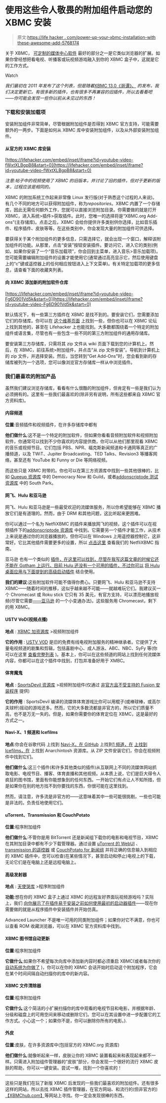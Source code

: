 # 使用这些令人敬畏的附加组件启动您的 XBMC 安装

> 原文:[https://life hacker . com/power-up-your-xbmc-installation-with these-awesome-add-5768174](https://lifehacker.com/power-up-your-xbmc-installation-with-these-awesome-add-5768174)

关于 XBMC， [可定制的媒体中心软件](https://lifehacker.com/create-a-kickass-seamless-play-everything-media-cente-5900626) 最好的部分之一是它类似浏览器的扩展。如果你曾经想把看电视、听播客或玩视频游戏融入到你的 XBMC 盒子中，这就是它的工作方式。

Watch

*我们最初在 2011 年发布了这个列表，但是随着*[XBMC 13.0《哥谭》、](https://lifehacker.com/xbmc-13-0-gotham-improves-sharing-settings-and-spee-1572058729) *的发布，我们决定更新它。有很多新的插件，也有很多不再兼容的旧插件，所以去看看吧——你可能会发现一些你以前从未见过的东西！*

### 下载和安装加载项

安装附加组件非常简单，尽管根据附加组件是否得到 XBMC 官方支持，可能需要额外的一两步。下面是如何从 XBMC 库中安装附加组件，以及从外部安装附加组件。

#### 从官方的 XBMC 库安装

 [https://lifehacker.com/embed/inset/iframe?id=youtube-video-fWxtXLBgpB8&start=0](https://lifehacker.com/embed/inset/iframe?id=youtube-video-fWxtXLBgpB8&start=0) 

*注意:帖子中的视频使用了 XBMC 的旧版本，并讨论了旧的插件，但对于更新的版本，过程应该是相同的。*

XBMC 的附加系统工作起来非常像 Linux 发行版(对于熟悉这个过程的人来说)。有几个不同的地方可以获得附加组件，称为*repositories*。XBMC 内置了一个存储库，因此无需任何额外工作，您就可以直接浏览附加目录。你需要做的就是打开 XBMC，进入系统>插件>获取插件。此时，您唯一的选择将是“XBMC.org Add-ons”(主存储库)。点击之后，XBMC 会给你提供许多类别供你选择，比如音乐插件、程序插件、皮肤等等。在这些类别中，你会发现大量的附加组件可供选择。

要获得关于某个附加组件的更多信息，只需选择它，就会出现一个窗口，解释该附加组件的功能。从那里，点击“安装”按钮安装插件。要访问它，进入它的类别(例如，如果你安装了一个“音乐加载项”，你会回到主菜单，进入音乐>音乐加载项)。您可能需要编辑附加组件的设置才能使用它(通常通过高亮显示它，然后使用键盘上的“c”键或遥控器上的任何相应按钮进入上下文菜单)。有关特定加载项的更多信息，请查看下面的收藏夹列表。

#### 向 XBMC 添加新的附加软件仓库

 [https://lifehacker.com/embed/inset/iframe?id=youtube-video-Fg6D901Vd5k&start=0](https://lifehacker.com/embed/inset/iframe?id=youtube-video-Fg6D901Vd5k&start=0) 

默认情况下，有一些第三方插件在 XBMC 是找不到的。要安装它们，您需要添加它们的存储库。你可以在 [这个维基页面](http://wiki.xbmc.org/index.php?title=Unofficial_Add-on_Repositories) 上找到一些，但你也可以在 XBMC 论坛上找到其他的，甚至在 Lifehacker 上也能找到。大多数都围绕着一个特定的附加组件或语言集，尽管也有一些包含一些不同的第三方附加组件的通用存储库。

要安装第三方存储库，只需将其 zip 文件从 wiki 页面下载到您的计算机上。然后，在 XBMC，前往系统>附加组件，并点击“从 zip 文件安装”。导航到计算机上的 zip 文件，并选择安装。然后，当您转到“Get Add-Ons”时，您会看到新的存储库被列为一个选项，您可以像浏览官方存储库一样从中浏览插件。

### 我们最喜欢的附加产品

虽然我们建议浏览存储库，看看有什么很酷的附加组件，但肯定有一些是我们认为必须拥有的。这里有一些我们最喜欢的(除非另有说明，所有这些都来自 XBMC 官方资料库)。

#### 内容频道

**位置**:音频插件和视频插件，在许多存储库中都有

**他们做什么**:这不是一个特定的附加软件，但如果你看看音频附加软件和视频附加软件，你通常可以找到不少你喜欢的内容提供商，你可以从他们那里观看 XBMC 的音乐或视频节目。它们包括 PBS、NPR、福克斯新闻频道和卡通网等真正的广播频道，以及 TWiT、Jupiter Broadcasting、TED Talks、Revision3 等播客网络，甚至还有 YouTube 和 Funny or Die 等网络视频。

而这些只是 XBMC 附带的。你也可以在第三方资源库中找到一些其他很棒的，比如 [Queeup 资源库](https://github.com/queeup) 中的 Democracy Now 和 Guild，或者[addonscriptode 测试资源库](https://code.google.com/p/addonscriptorde-beta-repo/) 中的 South Park。

#### 网飞、Hulu 和亚马逊

网飞、Hulu 和亚马逊是一些最受欢迎的流媒体服务，所以你希望能够在 XBMC 播放它们是有道理的。然而，由于 DRM 和其他问题，这比听起来更困难。

你可以通过一个名为 NetfliXBMC 的插件来播放网飞的视频，这个插件可以在视频插件下的[addonscriptode 资源库](http://code.google.com/p/addonscriptorde-beta-repo/downloads/list) 中找到。它需要另一个插件才能工作，从技术上来说是通过你的浏览器播放的，但你可以在 Windows 上用遥控器控制它，这非常好。它比其他插件需要更多的设置，所以 [点击这里](https://lifehacker.com/netflixbmc-brings-a-better-remote-controlled-netflix-t-1484237283) 查看我们的 NetfliXBMC 指南。

亚马逊 也有一个类似的 [插件，在这里可以找到，尽管在我写这篇文章的时候它还不能在 Gotham 上运行。目前 Hulu 还没有一个可用的插件，不过你可以](http://forum.xbmc.org/showthread.php?tid=182172) [将 Hulu 桌面应用与下面提到的高级启动插件](http://www.gwenael.org/xbmc/index.php?title=Hulu_Desktop) 结合使用。

**我们的建议**:这些附加软件可能不值得你费心。只要网飞、Hulu 和亚马逊不支持 XBMC——随着时间的推移，这似乎越来越不可能——就越难玩它们。我建议买一个 Chromecast 或 Roku stick 它只有 35 美元，有官方支持，可以漂亮地播放视频(尽管它需要[——亚马逊](https://productforums.google.com/forum/#!topic/chromecast/R9uYMK1YrUQ) 的一个小变通办法)。这些服务用 Chromecast，剩下的用 XBMC。

#### USTV VoD(视频点播)

**地点** : [XBMC 加资源库](https://github.com/moneymaker365/repository.xbmcplus.xbmc-plugins/releases) >视频附加组件

**它的作用** : [USTV V0D](http://forum.xbmc.org/showthread.php?tid=188490) 是旧的免费有线电视附加服务的精神继承者。它提供了大量电视频道的剧集和剪辑，包括喜剧中心、成人游泳、ABC、NBC、SyFy 等(你可以在这里 [查看完整列表](http://forum.xbmc.org/showthread.php?tid=188490) )。基本上，你可以在这些频道的网站上找到任何流媒体内容，你都可以在这个插件中找到，打包并准备好用于 XMBC。

#### 体育魔鬼

**地点** : [SportsDevil 资源库](http://www.xbmchub.com/blog/how-to-install-sportsdevil-or-updates-through-its-new-unofficial-repository/) >视频附加组件(仅通过 [非官方且不受支持的 Fusion 安装程序](http://lifehacker.com/fusion-installer-for-xbmc-simplifies-adding-third-party-1562946793) 提供)

**它的作用** : SportsDevil 编译的流媒体体育游戏比你可以用棍子(或棒球棒，或高尔夫球杆)摇动的游戏还多。然而，它的大多数流都是非官方的，所以它们质量不高，也不是万无一失的。但是，如果你需要你的体育定位在 XBMC，这是最好的方式之一。

#### Navi-X、1 频道和 Icefilms

**地点**:你会在谷歌代码 上找到 [Navi-X，在 GitHub](https://code.google.com/p/navi-x/) 上找到[1 频道，在](https://github.com/bstrdsmkr/1Channel) [上找到 Icefilms，在](https://code.google.com/p/anarchintosh-projects/downloads/detail?name=repository.googlecode.anarchintosh-projects.1.0.1.zip&can=2&q=) 上找到 Anarchintosh 资源库。从 ZIP 文件安装它们，你会在视频附件中找到它们。

**他们做什么**:这三个插件(和许多其他类似的插件)从互联网上不同的流媒体网站抓取电影、电视节目、播客、体育直播和其他视频。从本质上说，它们是巨大得令人疯狂的图书馆，里面有你能想象到的任何东西。一开始它们有点让人不知所措，但是如果你在别的地方找不到你要找的东西，你很可能在这里找到。

然而，请注意，许多流是非官方的——这意味着其中一些可能很挑剔，一些也可能是非法的。负责任地使用它们。

#### uTorrent、Transmission 和 CouchPotato

**位置**:程序附加组件

**他们做什么**:不管你是用 BitTorrent 还是新闻组下载你的电影和电视节目，XBMC 在其附加目录中都有不少下载管理器。通过设置 [uTorrent 的 WebUI](http://lifehacker.com/remote-control-your-torrents-with-utorrents-webui-260393) 、[transmission 的遥控器](http://lifehacker.com/transmission-updates-integrates-remote-control-399975) 或 [CouchPotato for 新闻组](https://lifehacker.com/how-to-automatically-download-movies-as-soon-as-theyre-5844853) 并将正确的信息输入到相应的 XBMC 插件中，您可以检查(在某些情况下，甚至启动和停止)电视上的下载，无论它们是在电脑上还是远程电脑上。

#### 高级发射器

**地点** : [天使哭库](http://forum.xbmc.org/showthread.php?tid=85724) >程序附加组件

**功能**:想在你的 XBMC 盒子上通过 XBMC 的远程友好界面玩视频游戏吗？实际上，我们 [向你展示了在插件易于安装之前如何使用最初的启动器插件](https://lifehacker.com/turn-your-xbmc-media-center-into-a-video-game-console-5523672)——现在你需要做的就是从程序插件中安装插件并开始仿真。

Advanced Launcher 不是唯一可用的同类附加组件；如果你对它不满意，你也可以查看 ROM 收藏浏览器，可以在 XBMC 官方资料库中找到。

#### XBMC 图书馆自动更新

**位置**:程序附加组件

**它做什么**:如果你不希望每次向库中添加新内容时都必须重启 XBMC(或者每次你的 [自动系统为你做了](https://lifehacker.com/set-up-a-fully-automated-media-center-5475649) )，你可以在你的 XBMC 会话开始时启动这个附加程序，它会在某个时间间隔自动扫描你的库中的新内容。

#### XBMC 文件清除器

**位置**:程序附加组件

**它做什么**:这个简洁的小扩展扫描你的库中观看的电视节目和电影，并根据年龄、分级和磁盘上的可用空间来移动或删除它们。您可以在其设置中进一步配置它的工作方式。小心这一个；如果你不是，你可以删除你所有的电影。).

#### 外皮

**位置**:皮肤，在许多资源库中(包括官方的 XBMC.org 资源库)

**他们做什么**:就像听起来一样，皮肤让你的 XBMC 装置看起来和表现起来都不一样。只需进入附加组件管理器的“皮肤”部分，你会发现一个很好的流行 XBMC 皮肤的帮助，你可以一键安装。尝试一堆，找到一个你喜欢的！

* * *

这些只是我们在玩了新版 XBMC 后发现的一些我们最喜欢的附加组件。还有很多这样的网站，所以去找 XBMC 插件管理器，在官方网站、和流行的(但非官方的)[【XBMChub.com】](http://www.xbmchub.com/)等网站上寻找。你一定会发现很棒的东西。